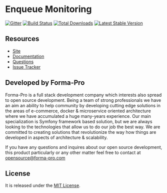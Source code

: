 # Enqueue Monitoring

[![Gitter](https://badges.gitter.im/php-enqueue/Lobby.svg)](https://gitter.im/php-enqueue/Lobby)
[![Build Status](https://travis-ci.org/php-enqueue/monitoring.png?branch=master)](https://travis-ci.org/php-enqueue/monitoring)
[![Total Downloads](https://poser.pugx.org/enqueue/monitoring/d/total.png)](https://packagist.org/packages/enqueue/monitoring)
[![Latest Stable Version](https://poser.pugx.org/enqueue/monitoring/version.png)](https://packagist.org/packages/enqueue/monitoring)

## Resources

* [Site](https://enqueue.forma-pro.com/)
* [Documentation](https://github.com/php-enqueue/enqueue-dev/blob/master/docs/index.md)
* [Questions](https://gitter.im/php-enqueue/Lobby)
* [Issue Tracker](https://github.com/php-enqueue/enqueue-dev/issues)

## Developed by Forma-Pro

Forma-Pro is a full stack development company which interests also spread to open source development. 
Being a team of strong professionals we have an aim an ability to help community by developing cutting edge solutions in the areas of e-commerce, docker & microservice oriented architecture where we have accumulated a huge many-years experience. 
Our main specialization is Symfony framework based solution, but we are always looking to the technologies that allow us to do our job the best way. We are committed to creating solutions that revolutionize the way how things are developed in aspects of architecture & scalability.

If you have any questions and inquires about our open source development, this product particularly or any other matter feel free to contact at opensource@forma-pro.com

## License

It is released under the [MIT License](LICENSE).
